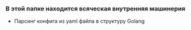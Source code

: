 ### В этой папке находится всяческая внутренняя машинерия
- Парсинг конфига из yaml файла в структуру Golang